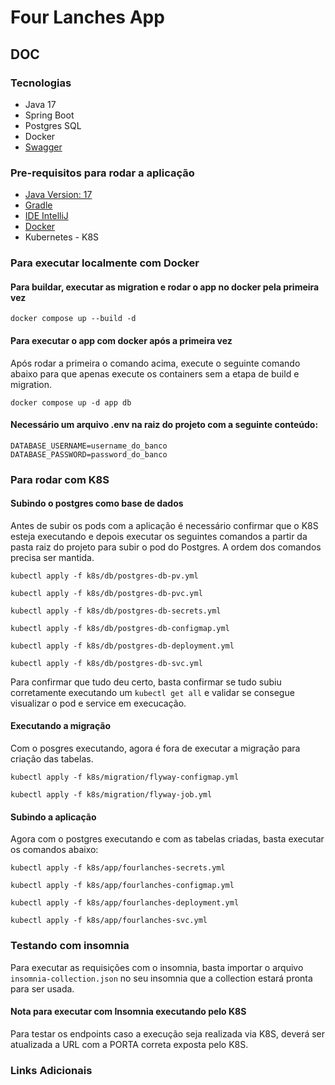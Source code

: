 # Four Lanches App

## DOC

### Tecnologias
* Java 17 
* Spring Boot
* Postgres SQL
* Docker
* [Swagger](http://localhost:8080/swagger-ui/index.html)

### Pre-requisitos para rodar a aplicação
* [Java Version: 17](https://www.oracle.com/java/technologies/javase/jdk17-archive-downloads.html) 
* [Gradle](https://gradle.org/install/)
* [IDE IntelliJ](https://www.jetbrains.com/idea/)
* [Docker](https://www.docker.com/)
* Kubernetes - K8S

### Para executar localmente com Docker
#### Para buildar, executar as migration e rodar o app no docker pela primeira vez

`docker compose up --build -d`

#### Para executar o app com docker após a primeira vez
Após rodar a primeira o comando acima, execute o seguinte comando abaixo para que apenas execute 
os containers sem a etapa de build e migration.

`docker compose up -d app db`

#### Necessário um arquivo .env na raiz do projeto com a seguinte conteúdo:
```
DATABASE_USERNAME=username_do_banco  
DATABASE_PASSWORD=password_do_banco
```

### Para rodar com K8S

#### Subindo o postgres como base de dados
Antes de subir os pods com a aplicação é necessário confirmar que o K8S esteja executando e depois
executar os seguintes comandos a partir da pasta raiz do projeto para subir o pod do Postgres. 
A ordem dos comandos precisa ser mantida.
```
kubectl apply -f k8s/db/postgres-db-pv.yml 

kubectl apply -f k8s/db/postgres-db-pvc.yml

kubectl apply -f k8s/db/postgres-db-secrets.yml 

kubectl apply -f k8s/db/postgres-db-configmap.yml         

kubectl apply -f k8s/db/postgres-db-deployment.yml

kubectl apply -f k8s/db/postgres-db-svc.yml 
```
Para confirmar que tudo deu certo, basta confirmar se tudo subiu corretamente executando um
`kubectl get all` e validar se consegue visualizar o pod e service em execucação.

#### Executando a migração
Com o posgres executando, agora é fora de executar a migração para criação das tabelas.
```
kubectl apply -f k8s/migration/flyway-configmap.yml 

kubectl apply -f k8s/migration/flyway-job.yml 
```
#### Subindo a aplicação
Agora com o postgres executando e com as tabelas criadas, basta executar os comandos abaixo:
```
kubectl apply -f k8s/app/fourlanches-secrets.yml 

kubectl apply -f k8s/app/fourlanches-configmap.yml 

kubectl apply -f k8s/app/fourlanches-deployment.yml

kubectl apply -f k8s/app/fourlanches-svc.yml         
```

### Testando com insomnia
Para executar as requisições com o insomnia, basta importar o arquivo `insomnia-collection.json`
no seu insomnia que a collection estará pronta para ser usada.

#### Nota para executar com Insomnia executando pelo K8S
Para testar os endpoints caso a execução seja realizada via K8S, deverá ser atualizada a URL com a PORTA correta exposta
pelo K8S.

### Links Adicionais
